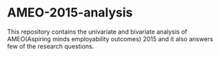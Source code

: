 # AMEO-2015-analysis
This repository contains the univariate and bivariate analysis of AMEO(Aspiring minds employability outcomes) 2015 and it also answers few of the research questions.
